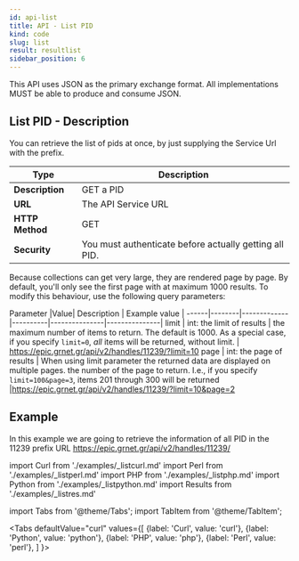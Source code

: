 ```yaml
---
id: api-list
title: API - List PID
kind: code
slug: list
result: resultlist
sidebar_position: 6
---
```


This API uses JSON as the primary exchange format. All implementations MUST be able to produce and consume JSON.

## List PID - Description
You can retrieve the list of pids at once, by just supplying the Service Url with the prefix. 

| Type            | Description                 |
| --------------- | --------------------------- |
| **Description** | GET a PID |
| **URL**         | The  API Service URL  |
| **HTTP Method** | GET                         |
| **Security**    | You must authenticate before actually getting all PID. |

Because collections can get very large, they are rendered page by page.
By default, you'll only see the first page with at maximum 1000 results.
To modify this behaviour, use the following query parameters:

Parameter |Value| Description | Example value |
------|--------|-------------|----------|---------------|---------------|
limit | int: the limit of results | the maximum number of items to return. The default is 1000. As a special case, if you specify `limit=0`, <em>all</em> items will be returned, without limit.  |	https://epic.grnet.gr/api/v2/handles/11239/?limit=10
page | int: the page of results  | When using limit parameter the returned data are displayed on multiple pages. the number of the page to return. I.e., if you specify `limit=100&page=3`, items 201 through 300 will be returned |https://epic.grnet.gr/api/v2/handles/11239/?limit=10&page=2


## Example

In this example we are going to retrieve the information of all PID in the 11239 prefix URL https://epic.grnet.gr/api/v2/handles/11239/


import Curl     from './examples/_listcurl.md'
import Perl     from './examples/_listperl.md'
import PHP      from './examples/_listphp.md'
import Python   from './examples/_listpython.md'
import Results  from './examples/_listres.md'


import Tabs from '@theme/Tabs';
import TabItem from '@theme/TabItem';

<Tabs
  defaultValue="curl"
  values={[
    {label: 'Curl',     value: 'curl'},
    {label: 'Python',   value: 'python'},
    {label: 'PHP',      value: 'php'},
    {label: 'Perl',     value: 'perl'},
  ]
}>
<TabItem value="curl">

<Curl />

</TabItem>
<TabItem value="python">

<Python />

</TabItem>
<TabItem value="php">

<PHP />

</TabItem>
<TabItem value="perl">

<Perl />

</TabItem>
</Tabs>


<Results />



